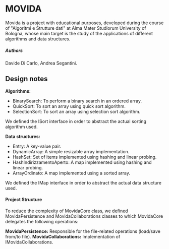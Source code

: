 # MOVIDA

Movida is a project with educational purposes, developed during the course of "Algoritmi e Strutture dati" at Alma Mater Studiorum University of Bologna, whose main target is the study of the applications of different algorithms and data structures.

##### Authors

Davide Di Carlo, Andrea Segantini.

## Design notes

**Algorithms:**

- BinarySearch: To perform a binary search in an ordered array.
- QuickSort: To sort an array using quick sort algorithm.
- SelectionSort: To sort an array using selection sort algorithm.

We defined the ISort interface in order to abstract the actual sorting algorithm used.

**Data structures:**

- Entry: A key-value pair.
- DynamicArray: A simple resizable array implementation.
- HashSet: Set of items implemented using hashing and linear probing.
- HashIndirizzamentoAperto: A map implemented using hashing and linear probing.
- ArrayOrdinato: A map implemented using a sorted array.

We defined the IMap interface in order to abstract the actual data structure used.

#### Project Structure

To reduce the complexity of MovidaCore class, we defined MovidaPersistence and MovidaCollaborations classes to which MovidaCore delegates the following operations:

**MovidaPersistence:** Responsible for the file-related operations (load/save from/to file).
**MovidaCollaborations:** Implementation of IMovidaCollaborations.
